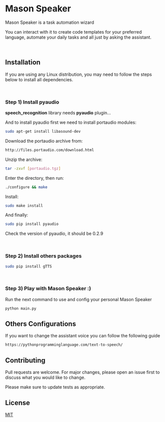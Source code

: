 # Mason Speaker

Mason Speaker is a task automation wizard

You can interact with it to create code templates for your preferred language, automate your daily tasks and all just by asking the assistant.

<br>

## Installation

If you are using any Linux distribution, you may need to follow the steps below to install all dependencies.

<br>

### Step 1) Install pyaudio

**speech_recognition** library needs **pyaudio** plugin...

And to install pyaudio first we need to install portaudio modules:

```bash
sudo apt-get install libasound-dev
```

Download the portaudio archive from:

```bash
http://files.portaudio.com/download.html
```

Unzip the archive:

```bash
tar -zxvf [portaudio.tgz]
```

Enter the directory, then run:

```bash
./configure && make
```

Install:

```bash
sudo make install
```

And finally:

```bash
sudo pip install pyaudio
```

Check the version of pyaudio, it should be 0.2.9

<br>

### Step 2) Install others packages

```bash
sudo pip install gTTS
```

<br>

### Step 3) Play with Mason Speaker :)

Run the next command to use and config your personal Mason Speaker

```bash
python main.py
```

## Others Configurations

If you want to change the assistant voice you can follow the following guide

```bash
https://pythonprogramminglanguage.com/text-to-speech/
```

## Contributing

Pull requests are welcome. For major changes, please open an issue first to discuss what you would like to change.

Please make sure to update tests as appropriate.

## License

[MIT](https://choosealicense.com/licenses/mit/)
